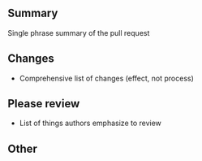 ## Summary

Single phrase summary of the pull request

## Changes

- Comprehensive list of changes (effect, not process)

## Please review

- List of things authors emphasize to review

## Other



